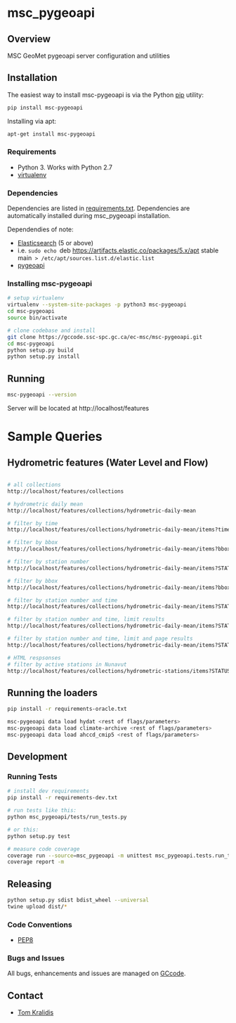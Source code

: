 # msc_pygeoapi

## Overview

MSC GeoMet pygeoapi server configuration and utilities

## Installation

The easiest way to install msc-pygeoapi is via the Python [pip](https://pip.pypa.io/en/stable/)
utility:

```bash
pip install msc-pygeoapi
```

Installing via apt:

```bash
apt-get install msc-pygeoapi
```

### Requirements
- Python 3.  Works with Python 2.7
- [virtualenv](https://virtualenv.pypa.io/)

### Dependencies
Dependencies are listed in [requirements.txt](requirements.txt). Dependencies
are automatically installed during msc_pygeoapi installation.

Dependendies of note:
- [Elasticsearch](https://elastic.co) (5 or above)
 - i.e. `sudo echo `deb https://artifacts.elastic.co/packages/5.x/apt stable main` > /etc/apt/sources.list.d/elastic.list`
 - [pygeoapi](https://github.com/geopython/pygeoapi)

### Installing msc-pygeoapi
```bash
# setup virtualenv
virtualenv --system-site-packages -p python3 msc-pygeoapi
cd msc-pygeoapi
source bin/activate

# clone codebase and install
git clone https://gccode.ssc-spc.gc.ca/ec-msc/msc-pygeoapi.git
cd msc-pygeoapi
python setup.py build
python setup.py install
```

## Running

```bash
msc-pygeoapi --version
```

Server will be located at http://localhost/features

# Sample Queries

## Hydrometric features (Water Level and Flow)

```bash

# all collections
http://localhost/features/collections

# hydrometric daily mean
http://localhost/features/collections/hydrometric-daily-mean

# filter by time
http://localhost/features/collections/hydrometric-daily-mean/items?time=2011-11-11/2012-11-11

# filter by bbox
http://localhost/features/collections/hydrometric-daily-mean/items?bbox=-80,45,-50,55

# filter by station number
http://localhost/features/collections/hydrometric-daily-mean/items?STATION_NUMBER=02RH066

# filter by bbox
http://localhost/features/collections/hydrometric-daily-mean/items?bbox=-80,40,-50,54

# filter by station number and time
http://localhost/features/collections/hydrometric-daily-mean/items?STATION_NUMBER=02RH066&time=2011-01-01/2012-12-31

# filter by station number and time, limit results
http://localhost/features/collections/hydrometric-daily-mean/items?STATION_NUMBER=02RH066&time=2011-01-01/2012-12-31&limit=100

# filter by station number and time, limit and page results
http://localhost/features/collections/hydrometric-daily-mean/items?STATION_NUMBER=02RH066&time=2011-01-01/2012-12-31&limit=100&startindex=100

# HTML respsonses
# filter by active stations in Nunavut
http://localhost/features/collections/hydrometric-stations/items?STATUS_EN=Active&limit=5000&f=html&PROV_TERR_STATE_LOC=NU
```

## Running the loaders

```bash
pip install -r requirements-oracle.txt

msc-pygeoapi data load hydat <rest of flags/parameters>
msc-pygeoapi data load climate-archive <rest of flags/parameters>
msc-pygeoapi data load ahccd_cmip5 <rest of flags/parameters>
```
## Development

### Running Tests

```bash
# install dev requirements
pip install -r requirements-dev.txt

# run tests like this:
python msc_pygeoapi/tests/run_tests.py

# or this:
python setup.py test

# measure code coverage
coverage run --source=msc_pygeoapi -m unittest msc_pygeoapi.tests.run_tests
coverage report -m
```

## Releasing

```bash
python setup.py sdist bdist_wheel --universal
twine upload dist/*
```

### Code Conventions

* [PEP8](https://www.python.org/dev/peps/pep-0008)

### Bugs and Issues

All bugs, enhancements and issues are managed on [GCcode](https://gccode.ssc-spc.gc.ca/ec-msc/msc-pygeoapi/issues).

## Contact

* [Tom Kralidis](https://gccode.ssc-spc.gc.ca/tomkralidis)
